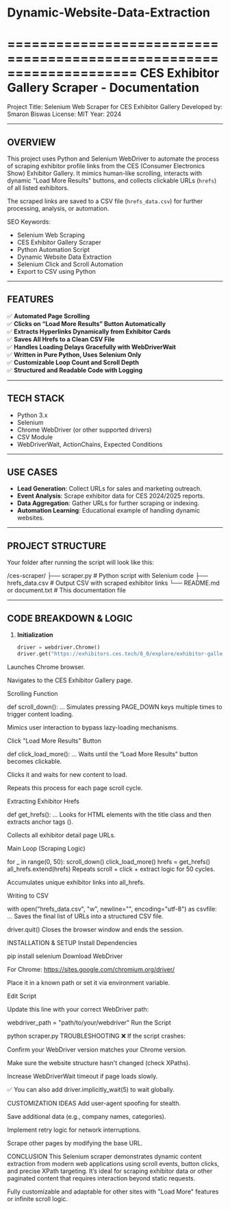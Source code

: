# Dynamic-Website-Data-Extraction
====================================================================
               CES Exhibitor Gallery Scraper - Documentation
====================================================================

Project Title: Selenium Web Scraper for CES Exhibitor Gallery
Developed by: Smaron Biswas
License: MIT
Year: 2024

--------------------------------------------------------------------
OVERVIEW
--------------------------------------------------------------------
This project uses Python and Selenium WebDriver to automate the process of scraping exhibitor profile links 
from the CES (Consumer Electronics Show) Exhibitor Gallery. It mimics human-like scrolling, interacts with 
dynamic "Load More Results" buttons, and collects clickable URLs (`hrefs`) of all listed exhibitors.

The scraped links are saved to a CSV file (`hrefs_data.csv`) for further processing, analysis, or automation.

SEO Keywords:
- Selenium Web Scraping
- CES Exhibitor Gallery Scraper
- Python Automation Script
- Dynamic Website Data Extraction
- Selenium Click and Scroll Automation
- Export to CSV using Python

--------------------------------------------------------------------
FEATURES
--------------------------------------------------------------------
✅ **Automated Page Scrolling**  
✅ **Clicks on “Load More Results” Button Automatically**  
✅ **Extracts Hyperlinks Dynamically from Exhibitor Cards**  
✅ **Saves All Hrefs to a Clean CSV File**  
✅ **Handles Loading Delays Gracefully with WebDriverWait**  
✅ **Written in Pure Python, Uses Selenium Only**  
✅ **Customizable Loop Count and Scroll Depth**  
✅ **Structured and Readable Code with Logging**

--------------------------------------------------------------------
TECH STACK
--------------------------------------------------------------------
- Python 3.x
- Selenium
- Chrome WebDriver (or other supported drivers)
- CSV Module
- WebDriverWait, ActionChains, Expected Conditions

--------------------------------------------------------------------
USE CASES
--------------------------------------------------------------------
- **Lead Generation**: Collect URLs for sales and marketing outreach.
- **Event Analysis**: Scrape exhibitor data for CES 2024/2025 reports.
- **Data Aggregation**: Gather URLs for further scraping or indexing.
- **Automation Learning**: Educational example of handling dynamic websites.

--------------------------------------------------------------------
PROJECT STRUCTURE
--------------------------------------------------------------------
Your folder after running the script will look like this:

  /ces-scraper/
  ├── scraper.py              # Python script with Selenium code
  ├── hrefs_data.csv          # Output CSV with scraped exhibitor links
  └── README.md or document.txt # This documentation file

--------------------------------------------------------------------
CODE BREAKDOWN & LOGIC
--------------------------------------------------------------------

1. **Initialization**
   ```python
   driver = webdriver.Chrome()
   driver.get("https://exhibitors.ces.tech/8_0/explore/exhibitor-gallery.cfm?featured=false")
Launches Chrome browser.

Navigates to the CES Exhibitor Gallery page.

Scrolling Function


def scroll_down():
    ...
Simulates pressing PAGE_DOWN keys multiple times to trigger content loading.

Mimics user interaction to bypass lazy-loading mechanisms.

Click "Load More Results" Button

def click_load_more():
    ...
Waits until the “Load More Results” button becomes clickable.

Clicks it and waits for new content to load.

Repeats this process for each page scroll cycle.

Extracting Exhibitor Hrefs


def get_hrefs():
    ...
Looks for HTML elements with the title class and then extracts anchor tags (<a>).

Collects all exhibitor detail page URLs.

Main Loop (Scraping Logic)

for _ in range(0, 50):
    scroll_down()
    click_load_more()
    hrefs = get_hrefs()
    all_hrefs.extend(hrefs)
Repeats scroll + click + extract logic for 50 cycles.

Accumulates unique exhibitor links into all_hrefs.

Writing to CSV


with open("hrefs_data.csv", "w", newline="", encoding="utf-8") as csvfile:
    ...
Saves the final list of URLs into a structured CSV file.


driver.quit()
Closes the browser window and ends the session.

INSTALLATION & SETUP
Install Dependencies


pip install selenium
Download WebDriver

For Chrome: https://sites.google.com/chromium.org/driver/

Place it in a known path or set it via environment variable.

Edit Script

Update this line with your correct WebDriver path:


webdriver_path = "path/to/your/webdriver"
Run the Script


python scraper.py
TROUBLESHOOTING
❌ If the script crashes:

Confirm your WebDriver version matches your Chrome version.

Make sure the website structure hasn't changed (check XPaths).

Increase WebDriverWait timeout if page loads slowly.

✅ You can also add driver.implicitly_wait(5) to wait globally.

CUSTOMIZATION IDEAS
Add user-agent spoofing for stealth.

Save additional data (e.g., company names, categories).

Implement retry logic for network interruptions.

Scrape other pages by modifying the base URL.

CONCLUSION
This Selenium scraper demonstrates dynamic content extraction from modern web applications using
scroll events, button clicks, and precise XPath targeting. It’s ideal for scraping exhibitor data
or other paginated content that requires interaction beyond static requests.

Fully customizable and adaptable for other sites with "Load More" features or infinite scroll logic.
